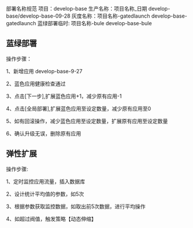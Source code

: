 部署名称规范
项目：develop-base 
生产名称：项目名称_日期   develop-base/develop-base-09-28
灰度名称：项目名称-gatedlaunch  develop-base-gatedlaunch
蓝绿部署临时: 项目名称-bule   develop-base-bule



## 蓝绿部署
操作步骤：

1、新增应用 develop-base-9-27

2、蓝色应用健康检查通过

3、点击[下一步],扩展蓝色应用+1，减少原有应用-1

4、点击[全局部署],扩展蓝色应用至设定数量，减少原有应用至0

5、如有回滚操作，减少蓝色应用至设定数量，扩展原有应用至设定数量

6、确认升级无误，删除原有应用

## 弹性扩展
操作步骤:

1、定时监控应用流量，插入数据库

2、设计统计平均值的参数，如5次

3、根据参数获取监控数据，如取出前5次数据，进行平均操作

4、如超过阀值，触发策略【动态伸缩】
